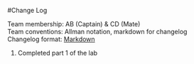 #Change Log

Team membership:  AB (Captain) & CD (Mate)  
Team conventions: Allman notation, markdown for changelog  
Changelog format: [Markdown](https://github.com/adam-p/markdown-here/wiki/Markdown-Cheatsheet) 

1. Completed part 1 of the lab

